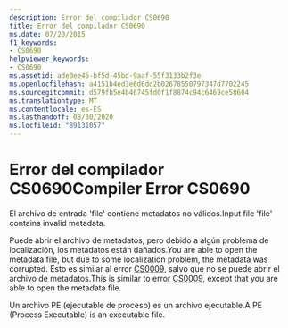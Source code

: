 ```yaml
---
description: Error del compilador CS0690
title: Error del compilador CS0690
ms.date: 07/20/2015
f1_keywords:
- CS0690
helpviewer_keywords:
- CS0690
ms.assetid: ade0ee45-bf5d-45bd-9aaf-55f3133b2f3e
ms.openlocfilehash: a4151b4ed3e6d6dd2b02678550797347d7702245
ms.sourcegitcommit: d579fb5e4b46745fd0f1f8874c94c6469ce58604
ms.translationtype: MT
ms.contentlocale: es-ES
ms.lasthandoff: 08/30/2020
ms.locfileid: "89131057"
---
```

# <a name="compiler-error-cs0690"></a><span data-ttu-id="f87cc-103">Error del compilador CS0690</span><span class="sxs-lookup"><span data-stu-id="f87cc-103">Compiler Error CS0690</span></span>
<span data-ttu-id="f87cc-104">El archivo de entrada 'file' contiene metadatos no válidos.</span><span class="sxs-lookup"><span data-stu-id="f87cc-104">Input file 'file' contains invalid metadata.</span></span>  
  
 <span data-ttu-id="f87cc-105">Puede abrir el archivo de metadatos, pero debido a algún problema de localización, los metadatos están dañados.</span><span class="sxs-lookup"><span data-stu-id="f87cc-105">You are able to open the metadata file, but due to some localization problem, the metadata was corrupted.</span></span> <span data-ttu-id="f87cc-106">Esto es similar al error [CS0009](./cs0009.md), salvo que no se puede abrir el archivo de metadatos.</span><span class="sxs-lookup"><span data-stu-id="f87cc-106">This is similar to error [CS0009](./cs0009.md), except that you are able to open the metadata file.</span></span>  
  
 <span data-ttu-id="f87cc-107">Un archivo PE (ejecutable de proceso) es un archivo ejecutable.</span><span class="sxs-lookup"><span data-stu-id="f87cc-107">A PE (Process Executable) is an executable file.</span></span>
